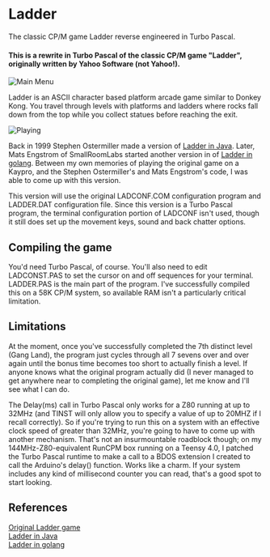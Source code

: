 # Ladder
The classic CP/M game Ladder reverse engineered in Turbo Pascal.

#### This is a rewrite in Turbo Pascal of the classic CP/M game "Ladder", originally written by Yahoo Software (not Yahoo!).

![Main Menu](https://raw.githubusercontent.com/mecparts/Ladder/master/images/mainmenu.png "Main Menu")

Ladder is an ASCII character based platform arcade game similar to 
Donkey Kong. You travel through levels with platforms and ladders 
where rocks fall down from the top while you collect statues 
before reaching the exit.

![Playing](https://raw.githubusercontent.com/mecparts/Ladder/master/images/playing.png "Playing")

Back in 1999 Stephen Ostermiller made a version of [Ladder in 
Java](http://ostermiller.org/ladder/). Later, Mats Engstrom of 
SmallRoomLabs started another version in of [Ladder in 
golang](https://github.com/SmallRoomLabs/ladder). Between my own 
memories of playing the original game on a Kaypro, and the Stephen 
Ostermiller's and Mats Engstrom's code, I was able to come up 
with this version.

This version will use the original LADCONF.COM configuration program 
and LADDER.DAT configuration file. Since this version is a Turbo 
Pascal program, the terminal configuration portion of LADCONF 
isn't used, though it still does set up the movement keys, sound 
and back chatter options.

## Compiling the game

You'd need Turbo Pascal, of course. You'll also need to edit 
LADCONST.PAS to set the cursor on and off sequences for your 
terminal. LADDER.PAS is the main part of the program. I've 
successfully compiled this on a 58K CP/M system, so available RAM 
isn't a particularly critical limitation.

## Limitations

At the moment, once you've successfully completed the 7th distinct level 
(Gang Land), the program just cycles through all 7 sevens over and over
again until the bonus time becomes too short to actually finish a level.
If anyone knows what the original program actually did (I never managed
to get anywhere near to completing the original game), let me know and
I'll see what I can do.

The Delay(ms) call in Turbo Pascal only works for a Z80 running
at up to 32MHz (and TINST will only allow you to specify a value of up
to 20MHZ if I recall correctly). So if you're trying to run this on a
system with an effective clock speed of greater than 32MHz, you're going
to have to come up with another mechanism. That's not an insurmountable
roadblock though; on my 144MHz-Z80-equivalent RunCPM box running on a
Teensy 4.0, I patched the Turbo Pascal runtime to make a call to a BDOS
extension I created to call the Arduino's delay() function. Works like
a charm. If your system includes any kind of millisecond counter you can
read, that's a good spot to start looking.

## References

[Original Ladder game](http://www.classiccmp.org/cpmarchives/cpm/Software/WalnutCD/lambda/soundpot/f/ladder13.lbr)<br>
[Ladder in Java](http://ostermiller.org/ladder/)<br>
[Ladder in golang](https://github.com/SmallRoomLabs/ladder)<br>


